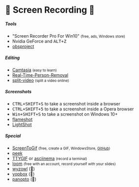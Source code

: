 # 🎥 Screen Recording 🎥

<div class="row row-cols-lg-2"><div>

##### Tools

* "Screen Recorder Pro For Win10" <small>(free, ads, Windows store)</small>
* Nvidia GeForce and <kbd>ALT+Z</kbd>
* [obsproject](https://obsproject.com/)

##### Editing

* [Camtasia](https://www.techsmith.com/video-editor.html) <small>(easy to learn)</small>
* [Real-Time-Person-Removal](https://github.com/jasonmayes/Real-Time-Person-Removal)
* [split-video](https://split-video.com/) <small>(split a video online)</small>
</div><div>

##### Screenshots

* <kbd>CTRL+SHIFT+S</kbd> to take a screenshot inside a browser
* <kbd>CTRL+SHIFT+5</kbd> to take a screenshot inside a Opera browser
* <kbd>Win+SHIFT+S</kbd> to take a screenshot on Windows 10+
* [flameshot](https://github.com/flameshot-org/flameshot)
* [LightShot](https://app.prntscr.com/en/index.html)

##### Special

* [ScreenToGif](https://www.screentogif.com/) <small>(free, create a GIF, WindowsStore, [GitHub](https://github.com/NickeManarin/ScreenToGif))</small>
* [peek](https://github.com/phw/peek)
* [TTYGIF](https://github.com/icholy/ttygif) or [asciinema](https://asciinema.org/) <small>(record a terminal)</small>
* [loom](https://www.loom.com/) <small>(free with an account, record yourself with your slides)</small>
* [wyzowl](https://www.wyzowl.com/) (👻)
* [yopbox](https://www.yopbox.com/) (👻)
* [panopto](https://www.panopto.com/) (👻)
</div></div>